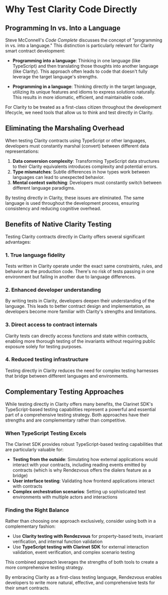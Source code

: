 # Why Test Clarity Code Directly

## Programming In vs. Into a Language

Steve McConnell's *Code Complete* discusses the concept of "programming in vs. into a language." This distinction is particularly relevant for Clarity smart contract development:

- **Programming into a language**: Thinking in one language (like TypeScript) and then translating those thoughts into another language (like Clarity). This approach often leads to code that doesn't fully leverage the target language's strengths.

- **Programming in a language**: Thinking directly in the target language, utilizing its unique features and idioms to express solutions naturally. This results in more idiomatic, efficient, and maintainable code.

For Clarity to be treated as a first-class citizen throughout the development lifecycle, we need tools that allow us to think and test directly in Clarity.

## Eliminating the Marshaling Overhead

When testing Clarity contracts using TypeScript or other languages, developers must constantly marshal (convert) between different data representations:

1. **Data conversion complexity**: Transforming TypeScript data structures to their Clarity equivalents introduces complexity and potential errors.
2. **Type mismatches**: Subtle differences in how types work between languages can lead to unexpected behavior.
3. **Mental context switching**: Developers must constantly switch between different language paradigms.

By testing directly in Clarity, these issues are eliminated. The same language is used throughout the development process, ensuring consistency and reducing cognitive overhead.

## Benefits of Native Clarity Testing

Testing Clarity contracts directly in Clarity offers several significant advantages:

### 1. **True language fidelity**

Tests written in Clarity operate under the exact same constraints, rules, and behavior as the production code. There's no risk of tests passing in one environment but failing in another due to language differences.

### 2. **Enhanced developer understanding**

By writing tests in Clarity, developers deepen their understanding of the language. This leads to better contract design and implementation, as developers become more familiar with Clarity's strengths and limitations.

### 3. **Direct access to contract internals**

Clarity tests can directly access functions and state within contracts, enabling more thorough testing of the invariants without requiring public exposure solely for testing purposes.

### 4. **Reduced testing infrastructure**

Testing directly in Clarity reduces the need for complex testing harnesses that bridge between different languages and environments.

## Complementary Testing Approaches

While testing directly in Clarity offers many benefits, the Clarinet SDK's TypeScript-based testing capabilities represent a powerful and essential part of a comprehensive testing strategy. Both approaches have their strengths and are complementary rather than competitive.

### When TypeScript Testing Excels

The Clarinet SDK provides robust TypeScript-based testing capabilities that are particularly valuable for:

- **Testing from the outside**: Simulating how external applications would interact with your contracts, including reading events emitted by contracts (which is why Rendezvous offers the dialers feature as a bridge)
- **User interface testing**: Validating how frontend applications interact with contracts
- **Complex orchestration scenarios**: Setting up sophisticated test environments with multiple actors and interactions

### Finding the Right Balance

Rather than choosing one approach exclusively, consider using both in a complementary fashion:

- Use **Clarity testing with Rendezvous** for property-based tests, invariant verification, and internal function validation
- Use **TypeScript testing with Clarinet SDK** for external interaction validation, event verification, and complex scenario testing

This combined approach leverages the strengths of both tools to create a more comprehensive testing strategy.

By embracing Clarity as a first-class testing language, Rendezvous enables developers to write more natural, effective, and comprehensive tests for their smart contracts.
